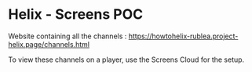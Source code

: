 # Helix - Screens POC 

Website containing all the channels : https://howtohelix-rublea.project-helix.page/channels.html

To view these channels on a player, use the Screens Cloud for the setup.
